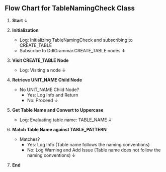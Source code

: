 ## Flow Chart for TableNamingCheck Class

1. **Start**
   ↓

2. **Initialization**
   - Log: Initializing TableNamingCheck and subscribing to CREATE_TABLE
   - Subscribe to DdlGrammar.CREATE_TABLE nodes
   ↓

3. **Visit CREATE_TABLE Node**
   - Log: Visiting a node
   ↓

4. **Retrieve UNIT_NAME Child Node**
   - No UNIT_NAME Child Node?
     - Yes: Log Info and Return
     - No: Proceed
   ↓

5. **Get Table Name and Convert to Uppercase**
   - Log: Evaluating table name: TABLE_NAME
   ↓

6. **Match Table Name against TABLE_PATTERN**
   - Matches?
     - Yes: Log Info (Table name follows the naming conventions)
     - No: Log Warning and Add Issue (Table name does not follow the naming conventions)
   ↓

7. **End**
